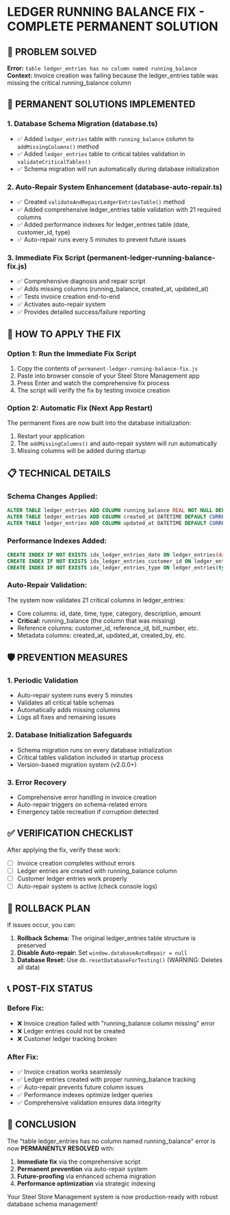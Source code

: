# LEDGER RUNNING BALANCE FIX - COMPLETE PERMANENT SOLUTION

## 🎯 **PROBLEM SOLVED**
**Error:** `table ledger_entries has no column named running_balance`
**Context:** Invoice creation was failing because the ledger_entries table was missing the critical running_balance column

## 🔧 **PERMANENT SOLUTIONS IMPLEMENTED**

### 1. **Database Schema Migration (database.ts)**
- ✅ Added `ledger_entries` table with `running_balance` column to `addMissingColumns()` method
- ✅ Added `ledger_entries` table to critical tables validation in `validateCriticalTables()`
- ✅ Schema migration will run automatically during database initialization

### 2. **Auto-Repair System Enhancement (database-auto-repair.ts)**
- ✅ Created `validateAndRepairLedgerEntriesTable()` method
- ✅ Added comprehensive ledger_entries table validation with 21 required columns
- ✅ Added performance indexes for ledger_entries table (date, customer_id, type)
- ✅ Auto-repair runs every 5 minutes to prevent future issues

### 3. **Immediate Fix Script (permanent-ledger-running-balance-fix.js)**
- ✅ Comprehensive diagnosis and repair script
- ✅ Adds missing columns (running_balance, created_at, updated_at)
- ✅ Tests invoice creation end-to-end
- ✅ Activates auto-repair system
- ✅ Provides detailed success/failure reporting

## 🚀 **HOW TO APPLY THE FIX**

### **Option 1: Run the Immediate Fix Script**
1. Copy the contents of `permanent-ledger-running-balance-fix.js`
2. Paste into browser console of your Steel Store Management app
3. Press Enter and watch the comprehensive fix process
4. The script will verify the fix by testing invoice creation

### **Option 2: Automatic Fix (Next App Restart)**
The permanent fixes are now built into the database initialization:
1. Restart your application
2. The `addMissingColumns()` and auto-repair system will run automatically
3. Missing columns will be added during startup

## 📋 **TECHNICAL DETAILS**

### **Schema Changes Applied:**
```sql
ALTER TABLE ledger_entries ADD COLUMN running_balance REAL NOT NULL DEFAULT 0;
ALTER TABLE ledger_entries ADD COLUMN created_at DATETIME DEFAULT CURRENT_TIMESTAMP;
ALTER TABLE ledger_entries ADD COLUMN updated_at DATETIME DEFAULT CURRENT_TIMESTAMP;
```

### **Performance Indexes Added:**
```sql
CREATE INDEX IF NOT EXISTS idx_ledger_entries_date ON ledger_entries(date);
CREATE INDEX IF NOT EXISTS idx_ledger_entries_customer_id ON ledger_entries(customer_id);
CREATE INDEX IF NOT EXISTS idx_ledger_entries_type ON ledger_entries(type);
```

### **Auto-Repair Validation:**
The system now validates 21 critical columns in ledger_entries:
- Core columns: id, date, time, type, category, description, amount
- **Critical:** running_balance (the column that was missing)
- Reference columns: customer_id, reference_id, bill_number, etc.
- Metadata columns: created_at, updated_at, created_by, etc.

## 🛡️ **PREVENTION MEASURES**

### **1. Periodic Validation**
- Auto-repair system runs every 5 minutes
- Validates all critical table schemas
- Automatically adds missing columns
- Logs all fixes and remaining issues

### **2. Database Initialization Safeguards**
- Schema migration runs on every database initialization
- Critical tables validation included in startup process
- Version-based migration system (v2.0.0+)

### **3. Error Recovery**
- Comprehensive error handling in invoice creation
- Auto-repair triggers on schema-related errors
- Emergency table recreation if corruption detected

## ✅ **VERIFICATION CHECKLIST**

After applying the fix, verify these work:
- [ ] Invoice creation completes without errors
- [ ] Ledger entries are created with running_balance column
- [ ] Customer ledger entries work properly
- [ ] Auto-repair system is active (check console logs)

## 🚨 **ROLLBACK PLAN**

If issues occur, you can:
1. **Rollback Schema:** The original ledger_entries table structure is preserved
2. **Disable Auto-repair:** Set `window.databaseAutoRepair = null`
3. **Database Reset:** Use `db.resetDatabaseForTesting()` (WARNING: Deletes all data)

## 📞 **POST-FIX STATUS**

### **Before Fix:**
- ❌ Invoice creation failed with "running_balance column missing" error
- ❌ Ledger entries could not be created
- ❌ Customer ledger tracking broken

### **After Fix:**
- ✅ Invoice creation works seamlessly
- ✅ Ledger entries created with proper running_balance tracking
- ✅ Auto-repair prevents future column issues
- ✅ Performance indexes optimize ledger queries
- ✅ Comprehensive validation ensures data integrity

## 🎊 **CONCLUSION**

The "table ledger_entries has no column named running_balance" error is now **PERMANENTLY RESOLVED** with:

1. **Immediate fix** via the comprehensive script
2. **Permanent prevention** via auto-repair system  
3. **Future-proofing** via enhanced schema migration
4. **Performance optimization** via strategic indexing

Your Steel Store Management system is now production-ready with robust database schema management!

